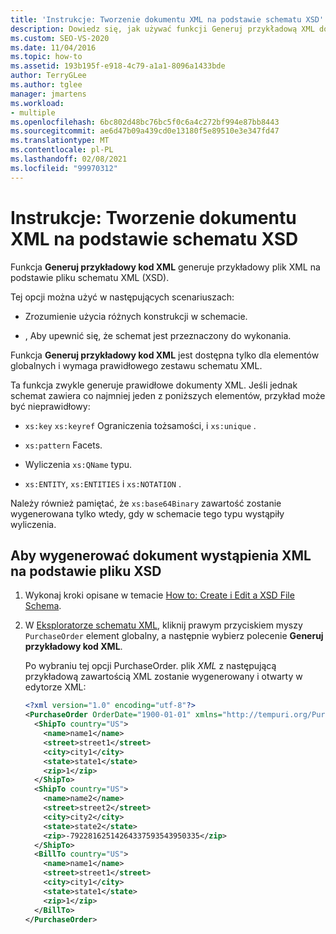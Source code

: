 ```yaml
---
title: 'Instrukcje: Tworzenie dokumentu XML na podstawie schematu XSD'
description: Dowiedz się, jak używać funkcji Generuj przykładową XML do tworzenia dokumentu XML na podstawie schematu XSD.
ms.custom: SEO-VS-2020
ms.date: 11/04/2016
ms.topic: how-to
ms.assetid: 193b195f-e918-4c79-a1a1-8096a1433bde
author: TerryGLee
ms.author: tglee
manager: jmartens
ms.workload:
- multiple
ms.openlocfilehash: 6bc802d48bc76bc5f0c6a4c272bf994e87bb8443
ms.sourcegitcommit: ae6d47b09a439cd0e13180f5e89510e3e347fd47
ms.translationtype: MT
ms.contentlocale: pl-PL
ms.lasthandoff: 02/08/2021
ms.locfileid: "99970312"
---
```

# <a name="how-to-create-an-xml-document-based-on-an-xsd-schema"></a>Instrukcje: Tworzenie dokumentu XML na podstawie schematu XSD

Funkcja **Generuj przykładowy kod XML** generuje przykładowy plik XML na podstawie pliku schematu XML (XSD).

Tej opcji można użyć w następujących scenariuszach:

- Zrozumienie użycia różnych konstrukcji w schemacie.

- , Aby upewnić się, że schemat jest przeznaczony do wykonania.

Funkcja **Generuj przykładowy kod XML** jest dostępna tylko dla elementów globalnych i wymaga prawidłowego zestawu schematu XML.

Ta funkcja zwykle generuje prawidłowe dokumenty XML. Jeśli jednak schemat zawiera co najmniej jeden z poniższych elementów, przykład może być nieprawidłowy:

- `xs:key` `xs:keyref` Ograniczenia tożsamości, i `xs:unique` .

- `xs:pattern` Facets.

- Wyliczenia `xs:QName` typu.

- `xs:ENTITY`, `xs:ENTITIES` i `xs:NOTATION` .

Należy również pamiętać, że `xs:base64Binary` zawartość zostanie wygenerowana tylko wtedy, gdy w schemacie tego typu wystąpiły wyliczenia.

## <a name="to-generate-an-xml-instance-document-based-on-the-xsd-file"></a>Aby wygenerować dokument wystąpienia XML na podstawie pliku XSD

1. Wykonaj kroki opisane w temacie [How to: Create i Edit a XSD File Schema](../xml-tools/how-to-create-and-edit-an-xsd-schema-file.md).

2. W [Eksploratorze schematu XML](../xml-tools/xml-schema-explorer.md), kliknij prawym przyciskiem myszy `PurchaseOrder` element globalny, a następnie wybierz polecenie **Generuj przykładowy kod XML**.

     Po wybraniu tej opcji PurchaseOrder. plik *XML* z następującą przykładową zawartością XML zostanie wygenerowany i otwarty w edytorze XML:

    ```xml
    <?xml version="1.0" encoding="utf-8"?>
    <PurchaseOrder OrderDate="1900-01-01" xmlns="http://tempuri.org/PurchaseOrderSchema.xsd">
      <ShipTo country="US">
        <name>name1</name>
        <street>street1</street>
        <city>city1</city>
        <state>state1</state>
        <zip>1</zip>
      </ShipTo>
      <ShipTo country="US">
        <name>name2</name>
        <street>street2</street>
        <city>city2</city>
        <state>state2</state>
        <zip>-79228162514264337593543950335</zip>
      </ShipTo>
      <BillTo country="US">
        <name>name1</name>
        <street>street1</street>
        <city>city1</city>
        <state>state1</state>
        <zip>1</zip>
      </BillTo>
    </PurchaseOrder>
    ```
